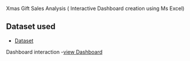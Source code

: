 Xmas Gift Sales Analysis ( Interactive Dashboard creation using Ms Excel)

## Dataset used
- <a href="https://github.com/Swiss111/dashboard/blob/main/Xmas_Dataset_C12%20dashb.xlsx">Dataset</a>

Dashboard interaction -<a href="https://github.com/Swiss111/dashboard/blob/main/xmas%20legit.PNG">view Dashboard</a>
